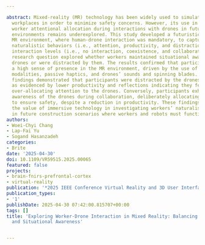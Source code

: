 ---
abstract: Mixed-reality (MR) technology has been widely used to simulate high-risk
  workplaces in order to minimize safety concerns. However, its use in understanding
  worker attentional allocation during interactions with drones in future construction
  environments remains underexplored. This study developed a futuristic bricklaying
  MR environment, where human-drone interaction was mandatory, to capture participants’
  naturalistic behaviors (i.e., attention, productivity, and distraction) across different
  interaction levels (i.e., no interaction, coexistence, and collaboration). The core
  research question explored whether workers maintained situational awareness of the
  drones or were distracted by them. The results confirmed that participants experienced
  a high sense of presence in the MR environment, driven by the use of environmental
  modalities, passive haptics, and drones’ sounds and spinning blades. Moreover, the
  findings demonstrated that participants were distracted by the drones during coexistence,
  as evidenced by lower productivity and reflections indicating they felt they were
  over-allocating attention to the drones. Conversely, participants exhibited situational
  awareness of the drones during collaboration, deliberately allocating attention
  to ensure safety, despite a reduction in productivity. These findings highlight
  the value of immersive technology in investigating workers’ naturalistic behaviors
  in future construction scenarios where workers and robots must function as teammates.
authors:
- Woei-Chyi Chang
- Lap-Fai Yu
- Sogand Hasanzadeh
categories:
- Brite
date: '2025-04-30'
doi: 10.1109/VR59515.2025.00065
featured: false
projects:
- brain-fnirs-prefrontal-cortex
- virtual-reality
publication: '*2025 IEEE Conference Virtual Reality and 3D User Interfaces (VR)*'
publication_types:
- '1'
publishDate: 2025-04-30 07:42:00.815707+00:00
tags: []
title: 'Exploring Worker-Drone Interaction in Mixed Reality: Balancing Distraction
  and Situational Awareness'

---
